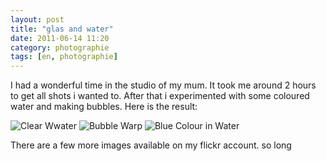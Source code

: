 ```yaml
---
layout: post
title: "glas and water"
date: 2011-06-14 11:20
category: photographie
tags: [en, photographie]
---
```


I had a wonderful time in the studio of my mum. It took me around 2
hours to get all shots i wanted to. After that i experimented with some
coloured water and making bubbles. Here is the result: 

![Clear Wwater](http://farm3.static.flickr.com/2606/5831105626_faef817fda_m.jpg)
![Bubble Warp](http://farm6.static.flickr.com/5235/5830548687_f44ef134d5_m.jpg)
![Blue Colour in Water](http://farm3.static.flickr.com/2639/5830553519_8cf8f26a1b_m.jpg)

There are a few more images available on my flickr account. so long
